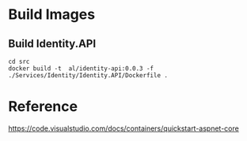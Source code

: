 # Build Images

##  Build Identity.API
```
cd src
docker build -t  al/identity-api:0.0.3 -f ./Services/Identity/Identity.API/Dockerfile .
```

# Reference
https://code.visualstudio.com/docs/containers/quickstart-aspnet-core